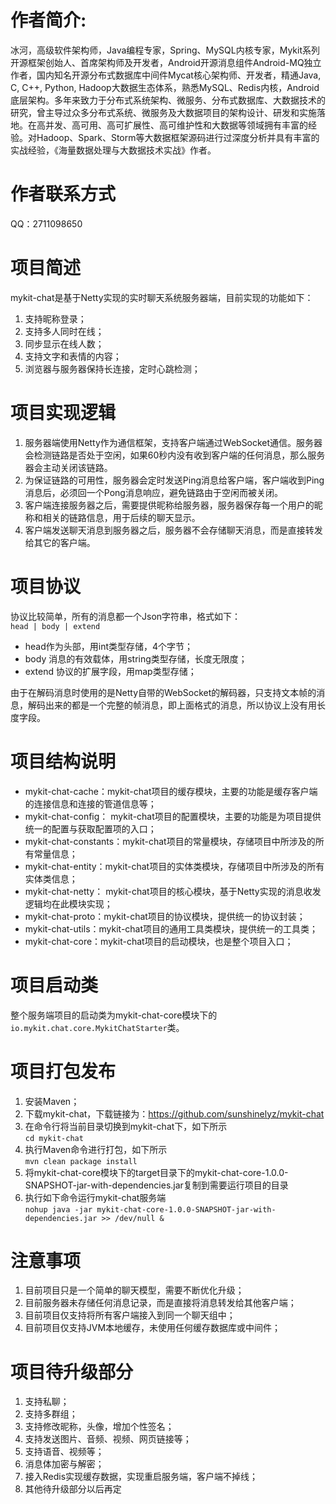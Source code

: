 # 作者简介: 
冰河，高级软件架构师，Java编程专家，Spring、MySQL内核专家，Mykit系列开源框架创始人、首席架构师及开发者，Android开源消息组件Android-MQ独立作者，国内知名开源分布式数据库中间件Mycat核心架构师、开发者，精通Java, C, C++, Python, Hadoop大数据生态体系，熟悉MySQL、Redis内核，Android底层架构。多年来致力于分布式系统架构、微服务、分布式数据库、大数据技术的研究，曾主导过众多分布式系统、微服务及大数据项目的架构设计、研发和实施落地。在高并发、高可用、高可扩展性、高可维护性和大数据等领域拥有丰富的经验。对Hadoop、Spark、Storm等大数据框架源码进行过深度分析并具有丰富的实战经验，《海量数据处理与大数据技术实战》作者。

# 作者联系方式
QQ：2711098650

# 项目简述
mykit-chat是基于Netty实现的实时聊天系统服务器端，目前实现的功能如下：  
1. 支持昵称登录；  
2. 支持多人同时在线；  
3. 同步显示在线人数；  
4. 支持文字和表情的内容；  
5. 浏览器与服务器保持长连接，定时心跳检测；  

# 项目实现逻辑
1. 服务器端使用Netty作为通信框架，支持客户端通过WebSocket通信。服务器会检测链路是否处于空闲，如果60秒内没有收到客户端的任何消息，那么服务器会主动关闭该链路。  
2. 为保证链路的可用性，服务器会定时发送Ping消息给客户端，客户端收到Ping消息后，必须回一个Pong消息响应，避免链路由于空闲而被关闭。  
3. 客户端连接服务器之后，需要提供昵称给服务器，服务器保存每一个用户的昵称和相关的链路信息，用于后续的聊天显示。  
4. 客户端发送聊天消息到服务器之后，服务器不会存储聊天消息，而是直接转发给其它的客户端。  

# 项目协议

协议比较简单，所有的消息都一个Json字符串，格式如下：  
`head | body | extend`  

* head作为头部，用int类型存储，4个字节；
* body 消息的有效载体，用string类型存储，长度无限度；
* extend 协议的扩展字段，用map类型存储；
  
由于在解码消息时使用的是Netty自带的WebSocket的解码器，只支持文本帧的消息，解码出来的都是一个完整的帧消息，即上面格式的消息，所以协议上没有用长度字段。

# 项目结构说明
* mykit-chat-cache：mykit-chat项目的缓存模块，主要的功能是缓存客户端的连接信息和连接的管道信息等；
* mykit-chat-config： mykit-chat项目的配置模块，主要的功能是为项目提供统一的配置与获取配置项的入口；
* mykit-chat-constants：mykit-chat项目的常量模块，存储项目中所涉及的所有常量信息；
* mykit-chat-entity：mykit-chat项目的实体类模块，存储项目中所涉及的所有实体类信息；
* mykit-chat-netty： mykit-chat项目的核心模块，基于Netty实现的消息收发逻辑均在此模块实现；
* mykit-chat-proto：mykit-chat项目的协议模块，提供统一的协议封装；
* mykit-chat-utils：mykit-chat项目的通用工具类模块，提供统一的工具类；
* mykit-chat-core：mykit-chat项目的启动模块，也是整个项目入口；

# 项目启动类
整个服务端项目的启动类为mykit-chat-core模块下的```io.mykit.chat.core.MykitChatStarter```类。

# 项目打包发布
1. 安装Maven；  
2. 下载mykit-chat，下载链接为：https://github.com/sunshinelyz/mykit-chat 
3. 在命令行将当前目录切换到mykit-chat下，如下所示  
```cd mykit-chat```  
4. 执行Maven命令进行打包，如下所示  
```mvn clean package install```  
5. 将mykit-chat-core模块下的target目录下的mykit-chat-core-1.0.0-SNAPSHOT-jar-with-dependencies.jar复制到需要运行项目的目录  
6. 执行如下命令运行mykit-chat服务端  
```nohup java -jar mykit-chat-core-1.0.0-SNAPSHOT-jar-with-dependencies.jar >> /dev/null &```

# 注意事项
1. 目前项目只是一个简单的聊天模型，需要不断优化升级；  
2. 目前服务器未存储任何消息记录，而是直接将消息转发给其他客户端；  
3. 目前项目仅支持将所有客户端接入到同一个聊天组中；  
4. 目前项目仅支持JVM本地缓存，未使用任何缓存数据库或中间件；  

# 项目待升级部分
1. 支持私聊；  
2. 支持多群组；  
3. 支持修改昵称，头像，增加个性签名；  
4. 支持发送图片、音频、视频、网页链接等；  
5. 支持语音、视频等；  
6. 消息体加密与解密；  
7. 接入Redis实现缓存数据，实现重启服务端，客户端不掉线；  
8. 其他待升级部分以后再定
